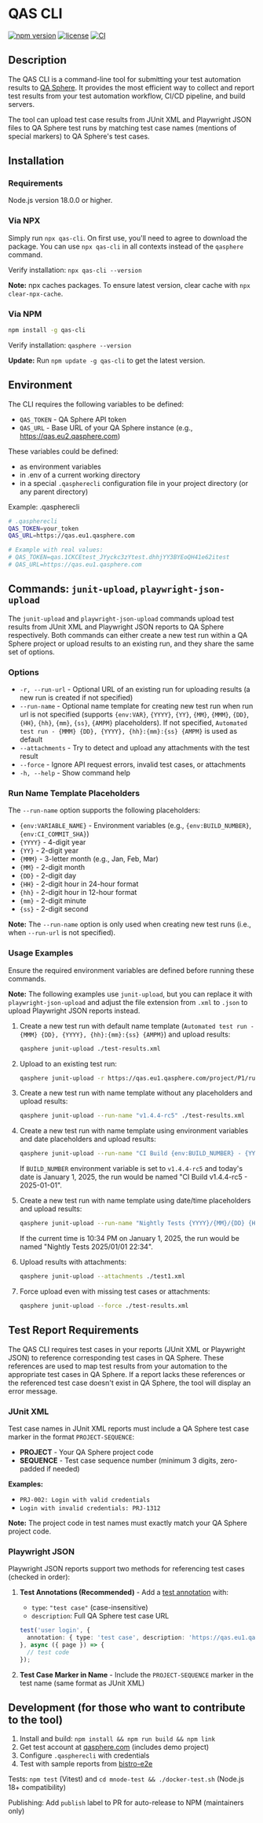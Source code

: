 # QAS CLI

[![npm version](https://img.shields.io/npm/v/qas-cli.svg)](https://www.npmjs.com/package/qas-cli)
[![license](https://img.shields.io/npm/l/qas-cli)](https://github.com/Hypersequent/qas-cli/blob/main/LICENSE)
[![CI](https://github.com/Hypersequent/qas-cli/actions/workflows/ci.yml/badge.svg)](https://github.com/Hypersequent/qas-cli/actions/workflows/ci.yml)

## Description

The QAS CLI is a command-line tool for submitting your test automation results to [QA Sphere](https://qasphere.com/). It provides the most efficient way to collect and report test results from your test automation workflow, CI/CD pipeline, and build servers.

The tool can upload test case results from JUnit XML and Playwright JSON files to QA Sphere test runs by matching test case names (mentions of special markers) to QA Sphere's test cases.

## Installation

### Requirements

Node.js version 18.0.0 or higher.

### Via NPX

Simply run `npx qas-cli`. On first use, you'll need to agree to download the package. You can use `npx qas-cli` in all contexts instead of the `qasphere` command.

Verify installation: `npx qas-cli --version`

**Note:** npx caches packages. To ensure latest version, clear cache with `npx clear-npx-cache`.

### Via NPM

```bash
npm install -g qas-cli
```

Verify installation: `qasphere --version`

**Update:** Run `npm update -g qas-cli` to get the latest version.

## Environment

The CLI requires the following variables to be defined:

- `QAS_TOKEN` - QA Sphere API token
- `QAS_URL` - Base URL of your QA Sphere instance (e.g., https://qas.eu2.qasphere.com)

These variables could be defined:
- as environment variables
- in .env of a current working directory
- in a special `.qaspherecli` configuration file in your project directory (or any parent directory)

Example: .qaspherecli
```sh
# .qaspherecli
QAS_TOKEN=your_token
QAS_URL=https://qas.eu1.qasphere.com

# Example with real values:
# QAS_TOKEN=qas.1CKCEtest_JYyckc3zYtest.dhhjYY3BYEoQH41e62itest
# QAS_URL=https://qas.eu1.qasphere.com
```


## Commands: `junit-upload`, `playwright-json-upload`

The `junit-upload` and `playwright-json-upload` commands upload test results from JUnit XML and Playwright JSON reports to QA Sphere respectively. Both commands can either create a new test run within a QA Sphere project or upload results to an existing run, and they share the same set of options.

### Options

- `-r, --run-url` - Optional URL of an existing run for uploading results (a new run is created if not specified)
- `--run-name` - Optional name template for creating new test run when run url is not specified (supports `{env:VAR}`, `{YYYY}`, `{YY}`, `{MM}`, `{MMM}`, `{DD}`, `{HH}`, `{hh}`, `{mm}`, `{ss}`, `{AMPM}` placeholders). If not specified, `Automated test run - {MMM} {DD}, {YYYY}, {hh}:{mm}:{ss} {AMPM}` is used as default
- `--attachments` - Try to detect and upload any attachments with the test result
- `--force` - Ignore API request errors, invalid test cases, or attachments
- `-h, --help` - Show command help

### Run Name Template Placeholders

The `--run-name` option supports the following placeholders:

- `{env:VARIABLE_NAME}` - Environment variables (e.g., `{env:BUILD_NUMBER}`, `{env:CI_COMMIT_SHA}`)
- `{YYYY}` - 4-digit year
- `{YY}` - 2-digit year
- `{MMM}` - 3-letter month (e.g., Jan, Feb, Mar)
- `{MM}` - 2-digit month
- `{DD}` - 2-digit day
- `{HH}` - 2-digit hour in 24-hour format
- `{hh}` - 2-digit hour in 12-hour format
- `{mm}` - 2-digit minute
- `{ss}` - 2-digit second

**Note:** The `--run-name` option is only used when creating new test runs (i.e., when `--run-url` is not specified).

### Usage Examples

Ensure the required environment variables are defined before running these commands.

**Note:** The following examples use `junit-upload`, but you can replace it with `playwright-json-upload` and adjust the file extension from `.xml` to `.json` to upload Playwright JSON reports instead.

1. Create a new test run with default name template (`Automated test run - {MMM} {DD}, {YYYY}, {hh}:{mm}:{ss} {AMPM}`) and upload results:
    ```bash
    qasphere junit-upload ./test-results.xml
    ```

2. Upload to an existing test run:
    ```bash
    qasphere junit-upload -r https://qas.eu1.qasphere.com/project/P1/run/23 ./test-results.xml
    ```

3. Create a new test run with name template without any placeholders and upload results:
    ```bash
    qasphere junit-upload --run-name "v1.4.4-rc5" ./test-results.xml
    ```

4. Create a new test run with name template using environment variables and date placeholders and upload results:
    ```bash
    qasphere junit-upload --run-name "CI Build {env:BUILD_NUMBER} - {YYYY}-{MM}-{DD}" ./test-results.xml
    ```
    If `BUILD_NUMBER` environment variable is set to `v1.4.4-rc5` and today's date is January 1, 2025, the run would be named "CI Build v1.4.4-rc5 - 2025-01-01".

5. Create a new test run with name template using date/time placeholders and upload results:
    ```bash
    qasphere junit-upload --run-name "Nightly Tests {YYYY}/{MM}/{DD} {HH}:{mm}" ./test-results.xml
    ```
    If the current time is 10:34 PM on January 1, 2025, the run would be named "Nightly Tests 2025/01/01 22:34".

6. Upload results with attachments:
    ```bash
    qasphere junit-upload --attachments ./test1.xml
    ```

7. Force upload even with missing test cases or attachments:
    ```bash
    qasphere junit-upload --force ./test-results.xml
    ```

## Test Report Requirements

The QAS CLI requires test cases in your reports (JUnit XML or Playwright JSON) to reference corresponding test cases in QA Sphere. These references are used to map test results from your automation to the appropriate test cases in QA Sphere. If a report lacks these references or the referenced test case doesn't exist in QA Sphere, the tool will display an error message.

### JUnit XML

Test case names in JUnit XML reports must include a QA Sphere test case marker in the format `PROJECT-SEQUENCE`:

- **PROJECT** - Your QA Sphere project code
- **SEQUENCE** - Test case sequence number (minimum 3 digits, zero-padded if needed)

**Examples:**
- `PRJ-002: Login with valid credentials`
- `Login with invalid credentials: PRJ-1312`

**Note:** The project code in test names must exactly match your QA Sphere project code.

### Playwright JSON

Playwright JSON reports support two methods for referencing test cases (checked in order):

1. **Test Annotations (Recommended)** - Add a [test annotation](https://playwright.dev/docs/test-annotations#annotate-tests) with:
   - `type`: `"test case"` (case-insensitive)
   - `description`: Full QA Sphere test case URL

   ```typescript
   test('user login', {
     annotation: { type: 'test case', description: 'https://qas.eu1.qasphere.com/project/PRJ/tcase/123' }
   }, async ({ page }) => {
     // test code
   });
   ```

2. **Test Case Marker in Name** - Include the `PROJECT-SEQUENCE` marker in the test name (same format as JUnit XML)

## Development (for those who want to contribute to the tool)

1. Install and build: `npm install && npm run build && npm link`
2. Get test account at [qasphere.com](https://qasphere.com/) (includes demo project)
3. Configure `.qaspherecli` with credentials
4. Test with sample reports from [bistro-e2e](https://github.com/Hypersequent/bistro-e2e)

Tests: `npm test` (Vitest) and `cd mnode-test && ./docker-test.sh` (Node.js 18+ compatibility)

Publishing: Add `publish` label to PR for auto-release to NPM (maintainers only)
